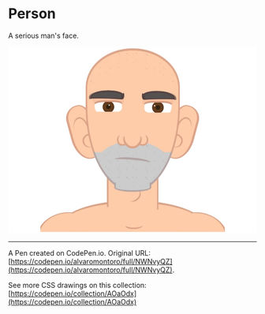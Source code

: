 # Person

A serious man's face.

![Bust of a man with a serious expression](https://github.com/alvaromontoro/CSS-Illustrations/blob/master/illustrations/people/mans-face/mans-face.jpeg?raw=true)

---

A Pen created on CodePen.io. Original URL: [https://codepen.io/alvaromontoro/full/NWNvyQZ](https://codepen.io/alvaromontoro/full/NWNvyQZ).

See more CSS drawings on this collection: [https://codepen.io/collection/AOaOdx](https://codepen.io/collection/AOaOdx)

